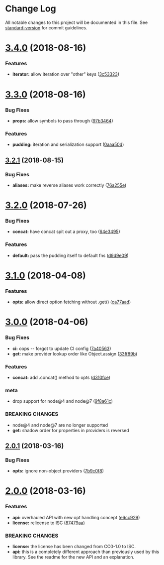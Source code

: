 # Change Log

All notable changes to this project will be documented in this file. See [standard-version](https://github.com/conventional-changelog/standard-version) for commit guidelines.

<a name="3.4.0"></a>
# [3.4.0](https://github.com/zkat/figgy-pudding/compare/v3.3.0...v3.4.0) (2018-08-16)


### Features

* **iterator:** allow iteration over "other" keys ([3c53323](https://github.com/zkat/figgy-pudding/commit/3c53323))



<a name="3.3.0"></a>
# [3.3.0](https://github.com/zkat/figgy-pudding/compare/v3.2.1...v3.3.0) (2018-08-16)


### Bug Fixes

* **props:** allow symbols to pass through ([97b3464](https://github.com/zkat/figgy-pudding/commit/97b3464))


### Features

* **pudding:** iteration and serialization support ([0aaa50d](https://github.com/zkat/figgy-pudding/commit/0aaa50d))



<a name="3.2.1"></a>
## [3.2.1](https://github.com/zkat/figgy-pudding/compare/v3.2.0...v3.2.1) (2018-08-15)


### Bug Fixes

* **aliases:** make reverse aliases work correctly ([76a255e](https://github.com/zkat/figgy-pudding/commit/76a255e))



<a name="3.2.0"></a>
# [3.2.0](https://github.com/zkat/figgy-pudding/compare/v3.1.0...v3.2.0) (2018-07-26)


### Bug Fixes

* **concat:** have concat spit out a proxy, too ([64e3495](https://github.com/zkat/figgy-pudding/commit/64e3495))


### Features

* **default:** pass the pudding itself to default fns ([d9d9e09](https://github.com/zkat/figgy-pudding/commit/d9d9e09))



<a name="3.1.0"></a>
# [3.1.0](https://github.com/zkat/figgy-pudding/compare/v3.0.0...v3.1.0) (2018-04-08)


### Features

* **opts:** allow direct option fetching without .get() ([ca77aad](https://github.com/zkat/figgy-pudding/commit/ca77aad))



<a name="3.0.0"></a>
# [3.0.0](https://github.com/zkat/figgy-pudding/compare/v2.0.1...v3.0.0) (2018-04-06)


### Bug Fixes

* **ci:** oops -- forgot to update CI config ([7a40563](https://github.com/zkat/figgy-pudding/commit/7a40563))
* **get:** make provider lookup order like Object.assign ([33ff89b](https://github.com/zkat/figgy-pudding/commit/33ff89b))


### Features

* **concat:** add .concat() method to opts ([d310fce](https://github.com/zkat/figgy-pudding/commit/d310fce))


### meta

* drop support for node@4 and node@7 ([9f8a61c](https://github.com/zkat/figgy-pudding/commit/9f8a61c))


### BREAKING CHANGES

* node@4 and node@7 are no longer supported
* **get:** shadow order for properties in providers is reversed



<a name="2.0.1"></a>
## [2.0.1](https://github.com/zkat/figgy-pudding/compare/v2.0.0...v2.0.1) (2018-03-16)


### Bug Fixes

* **opts:** ignore non-object providers ([7b9c0f8](https://github.com/zkat/figgy-pudding/commit/7b9c0f8))



<a name="2.0.0"></a>
# [2.0.0](https://github.com/zkat/figgy-pudding/compare/v1.0.0...v2.0.0) (2018-03-16)


### Features

* **api:** overhauled API with new opt handling concept ([e6cc929](https://github.com/zkat/figgy-pudding/commit/e6cc929))
* **license:** relicense to ISC ([87479aa](https://github.com/zkat/figgy-pudding/commit/87479aa))


### BREAKING CHANGES

* **license:** the license has been changed from CC0-1.0 to ISC.
* **api:** this is a completely different approach than previously
used by this library. See the readme for the new API and an explanation.
